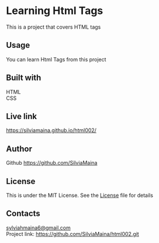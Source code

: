 # Learning Html Tags
This is a project that covers HTML tags
## Usage
You can learn Html Tags from this project
## Built with
HTML<br>
CSS
## Live link
https://silviamaina.github.io/html002/
## Author
Github  https://github.com/SilviaMaina
## License

This is under the MIT License. See the [License](LICENSE) file for details
## Contacts
sylviahmaina6@gmail.com<br>
Project link: https://github.com/SilviaMaina/html002.git
